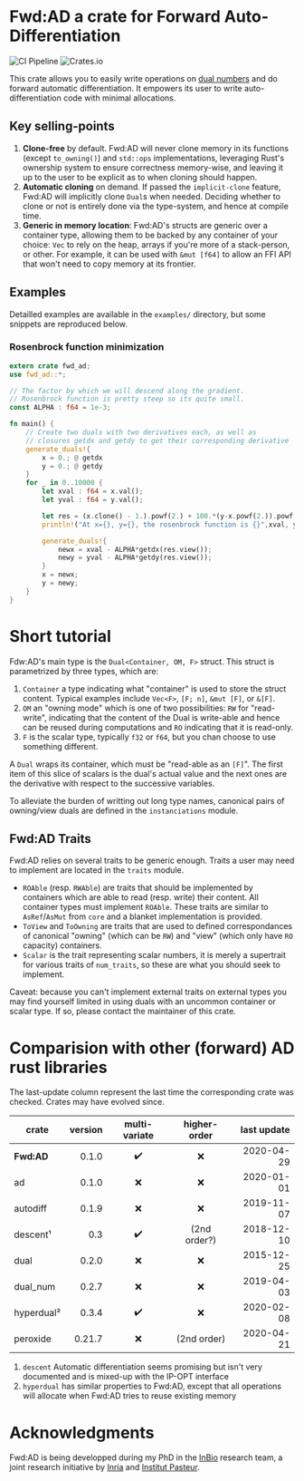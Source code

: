Fwd:AD a crate for Forward Auto-Differentiation
===============================================

![CI Pipeline](https://gitlab.inria.fr/InBio/Public/fwd_ad/badges/master/pipeline.svg?style=flat-square)
![Crates.io](https://img.shields.io/crates/v/fwd_ad?style=flat-square)

This crate allows you to easily write operations on [dual numbers](https://en.wikipedia.org/wiki/Dual_number) and do forward automatic differentiation. It empowers its user to write auto-differentiation code with minimal allocations.

## Key selling-points

 1. **Clone-free** by default. Fwd:AD will never clone memory in its functions (except `to_owning()`) and `std::ops` implementations, leveraging Rust's ownership system to ensure correctness memory-wise, and leaving it up to the user to be explicit as to when cloning should happen.
 2. **Automatic cloning** on demand. If passed the `implicit-clone` feature, Fwd:AD will implicitly clone `Dual`s when needed. Deciding whether to clone or not is entirely done via the type-system, and hence at compile time.
 3. **Generic in memory location**: Fwd:AD's structs are generic over a container type, allowing them to be backed by any container of your choice: `Vec` to rely on the heap, arrays if you're more of a stack-person, or other. For example, it can be used with `&mut [f64]` to allow an FFI API that won't need to copy memory at its frontier.

## Examples

Detailled examples are available in the `examples/` directory, but some snippets are reproduced below.

### Rosenbrock function minimization

```rust
extern crate fwd_ad;
use fwd_ad::*;

// The factor by which we will descend along the gradient.
// Rosenbrock function is pretty steep so its quite small.
const ALPHA : f64 = 1e-3;

fn main() {
    // Create two duals with two derivatives each, as well as
    // closures getdx and getdy to get their corresponding derivative
    generate_duals!{
        x = 0.; @ getdx
        y = 0.; @ getdy
    }
    for _ in 0..10000 {
        let xval : f64 = x.val();
        let yval : f64 = y.val();

        let res = (x.clone() - 1.).powf(2.) + 100.*(y-x.powf(2.)).powf(2.);
        println!("At x={}, y={}, the rosenbrock function is {}",xval, yval, res.val());

        generate_duals!{
            newx = xval - ALPHA*getdx(res.view());
            newy = yval - ALPHA*getdy(res.view());
        }
        x = newx;
        y = newy;
    }
}
```

# Short tutorial

Fdw:AD's main type is the `Dual<Container, OM, F>` struct. This struct is parametrized by three types, which are:
 1. `Container` a type indicating what "container" is used to store the struct content. Typical examples include `Vec<F>`, `[F; n]`, `&mut [F]`, or `&[F]`.
 2. `OM` an "owning mode" which is one of two possibilities: `RW` for "read-write", indicating that the content of the Dual is write-able and hence can be reused during computations and `RO` indicating that it is read-only.
 3. `F` is the scalar type, typically `f32` or `f64`, but you chan choose to use something different.

A `Dual` wraps its container, which must be "read-able as an `[F]`". The first item of this slice of scalars is the dual's actual value and the next ones are the derivative with respect to the successive variables.

To alleviate the burden of writting out long type names, canonical pairs of owning/view duals are defined in the `instanciations` module.

## Fwd:AD Traits

Fwd:AD relies on several traits to be generic enough. Traits a user may need to implement are located in the `traits` module.

 - `ROAble` (resp. `RWAble`) are traits that should be implemented by containers which are able to read (resp. write) their content. All container types must implement `ROAble`. These traits are similar to `AsRef`/`AsMut` from `core` and a blanket implementation is provided.
 - `ToView` and `ToOwning` are traits that are used to defined correspondances of canonical "owning" (which can be `RW`) and "view" (which only have `RO` capacity) containers.
 - `Scalar` is the trait representing scalar numbers, it is merely a supertrait for various traits of `num_traits`, so these are what you should seek to implement. 

Caveat: because you can't implement external traits on external types you may find yourself limited in using duals with an uncommon container or scalar type. If so, please contact the maintainer of this crate. 


# Comparision with other (forward) AD rust libraries

The last-update column represent the last time the corresponding crate was checked. Crates may have evolved since.

| crate      | version | multi-variate | higher-order | last update |
|------------|--------:|:-------------:|:------------:|------------:|
| **Fwd:AD** |   0.1.0 |       ✔️       |      ❌       |  2020-04-29 |
| ad         |   0.1.0 |       ❌       |      ❌       |  2020-01-01 |
| autodiff   |   0.1.9 |       ❌       |      ❌       |  2019-11-07 |
| descent¹   |     0.3 |       ✔️       | (2nd order?) |  2018-12-10 |
| dual       |   0.2.0 |       ❌       |      ❌       |  2015-12-25 |
| dual_num   |   0.2.7 |       ❌       |      ❌       |  2019-04-03 |
| hyperdual² |   0.3.4 |       ✔️       |      ❌       |  2020-02-08 |
| peroxide   |  0.21.7 |       ❌       | (2nd order)  |  2020-04-21 |


1. `descent` Automatic differentiation seems promising but isn't very documented and is mixed-up with the IP-OPT interface
2. `hyperdual` has similar properties to Fwd:AD, except that all operations will allocate when Fwd:AD tries to reuse existing memory

# Acknowledgments

Fwd:AD is being developped during my PhD in the [InBio](https://research.pasteur.fr/en/team/inbio/) research team, a joint research initiative by [Inria](https://www.inria.fr/en) and [Institut Pasteur](https://www.pasteur.fr/en).
